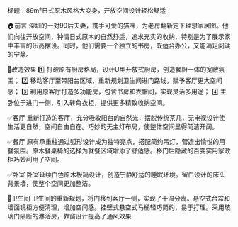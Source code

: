 标题：89m²日式原木风格大变身，开放空间设计轻松舒适！

🏠前言
深圳的一对90后夫妻，携手可爱的猫咪，为老房翻新定下理想家居图。他们向往开放空间，钟情日式原木的自然舒适，追求充实的收纳，特别是为了展示家中丰富的乐高摆设。同时，他们需要一个独立的书房，既适合办公，又能满足阅读的宁静。

🌈改造效果
1️⃣ 打破原有厨房格局，设计U型开放式厨房，创造餐厨一体的宽敞氛围；
2️⃣ 移动客厅至带阳台区域，重新规划卫生间进门路线，赋予客厅更大空间感；
3️⃣ 利用原客厅打造多功能房，包含书房和衣帽间，实现灵活多用途；
4️⃣ 主卧位于进门一侧，引入转角衣柜，提供更多精致收纳空间。

✅客厅
重新打造的客厅，充分吸收阳台的自然光，摆脱传统茶几，无电视设计使生活更自然，空间自由自在。巧妙的无主灯布局，使整体空间显得简洁开阔。

✅餐厅
原有承重柱通过弧形设计成为独特亮点，搭配简约吊灯，营造出愉悦的用餐氛围。原木餐桌椅的选择为就餐区域增添了舒适感。移门后隐藏的百变实用家政柜巧妙利用了空间。

✅卧室
卧室延续白色原木极简设计，创造宁静舒适的睡眠环境。留白设计的床头背景墙，使整个空间更加整洁。

🚾卫生间
卫生间的重新规划，将门移到客厅一侧，实现了干湿分离。悬空式台盆和墙面镜柜方便清理，增加空间感。挂壁式悬空式马桶轻巧简约，易于打理。采用玻璃门隔断的淋浴房，靠窗设计提高了通风效果